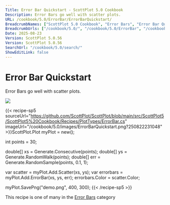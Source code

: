 ```yaml
---
Title: Error Bar Quickstart - ScottPlot 5.0 Cookbook
Description: Error Bars go well with scatter plots.
URL: /cookbook/5.0/ErrorBar/ErrorBarQuickstart/
BreadcrumbNames: ["ScottPlot 5.0 Cookbook", "Error Bars", "Error Bar Quickstart"]
BreadcrumbUrls: ["/cookbook/5.0/", "/cookbook/5.0/ErrorBar", "/cookbook/5.0/ErrorBar/ErrorBarQuickstart"]
Date: 2025-08-23
Version: ScottPlot 5.0.56
Version: ScottPlot 5.0.56
SearchUrl: "/cookbook/5.0/search/"
ShowEditLink: false
---
```



<div class='d-flex align-items-center mt-5'>
<h1 class='me-2 text-dark my-0 border-0'>Error Bar Quickstart</h1>
</div>

Error Bars go well with scatter plots.

[![](/cookbook/5.0/images/ErrorBarQuickstart.png?250822231048)](/cookbook/5.0/images/ErrorBarQuickstart.png?250822231048)

{{< recipe-sp5 sourceUrl="https://github.com/ScottPlot/ScottPlot/blob/main/src/ScottPlot5/ScottPlot5%20Cookbook/Recipes/PlotTypes/ErrorBar.cs" imageUrl="/cookbook/5.0/images/ErrorBarQuickstart.png?250822231048" >}}ScottPlot.Plot myPlot = new();

int points = 30;

double[] xs = Generate.Consecutive(points);
double[] ys = Generate.RandomWalk(points);
double[] err = Generate.RandomSample(points, 0.1, 1);

var scatter = myPlot.Add.Scatter(xs, ys);
var errorbars = myPlot.Add.ErrorBar(xs, ys, err);
errorbars.Color = scatter.Color;

myPlot.SavePng("demo.png", 400, 300);
{{< /recipe-sp5 >}}

<div class='my-5 text-center'>This recipe is one of many in the <a href='/cookbook/5.0/ErrorBar'>Error Bars</a> category</div>


